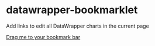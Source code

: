 # datawrapper-bookmarklet

Add links to edit all DataWrapper charts in the current page

<a href="javascript:(() => {  if (window.location.hostname == 'datawrapper.dwcdn.net') {    const dw_id = window.location.href.replace('https://datawrapper.dwcdn.net/', '').split('/')[0];    const dw_edit_url = 'https://app.datawrapper.de/chart/' + dw_id + '/publish';    location.href = dw_edit_url;} else {  document.querySelectorAll('iframe').forEach(function (i, j) {    const src = i.src.toString();    if (src.indexOf('datawrapper') >= 0) {      const dw_id = src.replace('https://datawrapper.dwcdn.net/', '').split('/')[0];      const dw_edit_url = 'https://app.datawrapper.de/chart/' + dw_id + '/publish';      console.log('Edit URL found:', dw_edit_url);      let a = document.createElement('a');      a.innerText = 'Editer le graphique ' + dw_id;      a.href = dw_edit_url;      a.target = '_blank'      i.parentNode.insertBefore(a, i);    }  });}})">Drag me to your bookmark bar</a>
